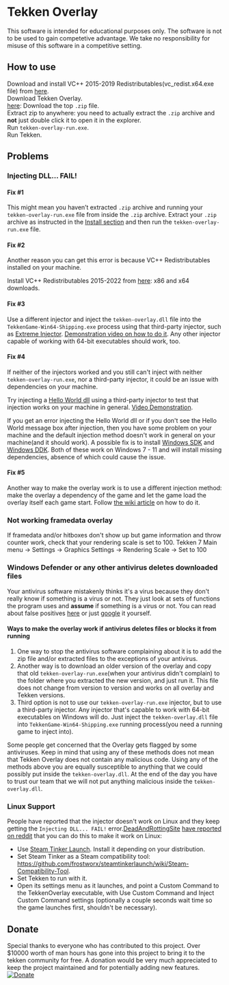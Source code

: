 Tekken Overlay
==============

This software is intended for educational purposes only. The software is not to
be used to gain competetive advantage. We take no responsibility for misuse of
this software in a competitive setting.

How to use
-------

Download and install VC++ 2015-2019 Redistributables(vc_redist.x64.exe file) from [here](https://support.microsoft.com/en-us/help/2977003/the-latest-supported-visual-c-downloads).  
Download Tekken Overlay.  
[here​​​](https://github.com/TekkenOverlay/TekkenOverlay/releases/latest): Download the top `.zip` file.  
Extract zip to anywhere: you need to actually extract the `.zip` archive and __not__ just double click it to open it in the explorer.  
Run `tekken-overlay-run.exe`.  
Run Tekken.

Problems
--------

### Injecting DLL... FAIL!

#### Fix #1

This might mean you haven’t extracted `.zip` archive and running your `tekken-overlay-run.exe` file
from inside the `.zip` archive. Extract your `.zip` archive as instructed in the
[Install section](https://github.com/TekkenOverlay/TekkenOverlay#install) and
then run the `tekken-overlay-run.exe` file.

#### Fix #2

Another reason you can get this error is because VC++ Redistributables installed on your machine.

Install VC++ Redistributables 2015-2022 from [here](https://support.microsoft.com/en-us/help/2977003/the-latest-supported-visual-c-downloads): x86 and x64 downloads.

#### Fix #3

Use a different injector and inject the `tekken-overlay.dll` file into the `TekkenGame-Win64-Shipping.exe` process using that third-party injector, such as [Extreme Injector](https://github.com/master131/ExtremeInjector/releases/latest). [Demonstration video on how to do it](https://user-images.githubusercontent.com/16989713/149813511-1225eb7c-7ad5-49cf-a9b9-34193e601cc1.mp4). Any other injector capable of working with 64-bit executables should work, too.

#### Fix #4

If neither of the injectors worked and you still can't inject with neither `tekken-overlay-run.exe`, nor a third-party injector, it could be an issue with dependencies on your machine.

Try injecting a [Hello World dll](https://github.com/carterjones/hello-world-dll) using a third-party injector to test that injection works on your machine in general. [Video Demonstration](https://user-images.githubusercontent.com/16989713/149820814-21394c83-0efa-4e68-a79e-388c6d049e51.mp4).

If you get an error injecting the Hello World dll or if you don't see the Hello World message box after injection, then you have some problem on your machine and the default injection method doesn't work in general on your machine(and it should work). A possible fix is to install [Windows SDK](https://developer.microsoft.com/en-us/windows/downloads/windows-sdk/) and [Windows DDK](https://docs.microsoft.com/en-US/windows-hardware/drivers/download-the-wdk#download-icon-step-3-install-windows-11-wdk). Both of these work on Windows 7 - 11 and will install missing dependencies, absence of which could cause the issue.

#### Fix #5

Another way to make the overlay work is to use a different injection method: make the overlay a dependency of the game and let the game load the overlay itself each game start. Follow [the wiki article](https://github.com/TekkenOverlay/TekkenOverlay/wiki/Making-the-game-automatically-load-the-overlay-on-the-game-start) on how to do it.

### Not working framedata overlay

If framedata and/or hitboxes don't show up but game information and throw counter work, check that your rendering scale is set to 100.
Tekken 7 Main menu → Settings → Graphics Settings → Rendering Scale → Set to 100

### Windows Defender or any other antivirus deletes downloaded files

Your antivirus software mistakenly thinks it's a virus because they don't really know if something is a virus or not. They just look at sets of functions the program uses and **assume** if something is a virus or not. You can read about false positives [here](https://www.tomsguide.com/news/what-are-false-positives-and-how-to-avoid-them) or just [google](https://www.google.com/search?q=Antivirus+false+positives) it yourself.

#### Ways to make the overlay work if antivirus deletes files or blocks it from running

1. One way to stop the antivirus software complaining about it is to add the zip file and/or extracted files to the exceptions of your antivirus.
2. Another way is to download an older version of the overlay and copy that old `tekken-overlay-run.exe`(when your antivirus didn't complain) to the folder where you extracted the new version, and just run it. This file does not change from version to version and works on all overlay and Tekken versions.
3. Third option is not to use our `tekken-overlay-run.exe` injector, but to use a third-party injector. Any injector that's capable to work with 64-bit executables on Windows will do.
Just inject the `tekken-overlay.dll` file into `TekkenGame-Win64-Shipping.exe` running process(you need a running game to inject into).

Some people get concerned that the Overlay gets flagged by some antiviruses.
Keep in mind that using any of these methods does not mean that Tekken Overlay does not contain any malicious code.
Using any of the methods above you are equally susceptible to anything that we could possibly put inside the `tekken-overlay.dll`.
At the end of the day you have to trust our team that we will not put anything malicious inside the `tekken-overlay.dll`.

### Linux Support

People have reported that the injector doesn't work on Linux and they keep getting the `Injecting DLL... FAIL!` error.[DeadAndRottingSite](https://www.reddit.com/user/DeadAndRottingSite) [have reported on reddit](https://www.reddit.com/r/Tekken/comments/rr7mlz/tekken_7_network_lag_fixes_play_online_with/hqm4uqs/) that you can do this to make it work on Linux:
* Use [Steam Tinker Launch](https://github.com/frostworx/steamtinkerlaunch). Install it depending on your distribution.
* Set Steam Tinker as a Steam compatibility tool: https://github.com/frostworx/steamtinkerlaunch/wiki/Steam-Compatibility-Tool.
* Set Tekken to run with it.
* Open its settings menu as it launches, and point a Custom Command to the TekkenOverlay executable, with Use Custom Command and Inject Custom Command settings (optionally a couple seconds wait time so the game launches first, shouldn't be necessary).

Donate
------

Special thanks to everyone who has contributed to this project. Over \$10000
worth of man hours has gone into this project to bring it to the tekken
community for free. A donation would be very much appreciated to keep the
project maintained and for potentially adding new features.  
[![Donate](https://img.shields.io/badge/Donate-PayPal-green.svg)](https://www.paypal.com/cgi-bin/webscr?cmd=_donations&business=tekkenoverlay%40gmail.com&currency_code=EUR)
